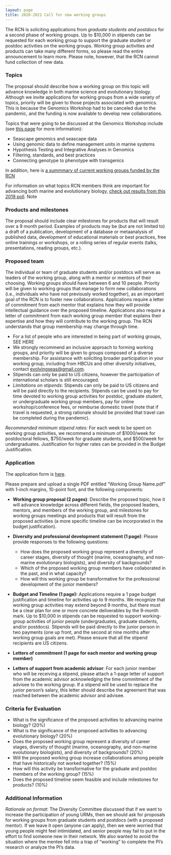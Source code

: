 ```yaml
---
layout: page
title: 2020-2021 Call for new working groups
---
```


The RCN is soliciting applications from *graduate students and postdocs* for a second phase of working groups. 
Up to $10,000 in stipends can be requested for each working group to support the graduate student or postdoc activities on the working groups.
Working group activities and products can take many different forms, so please read the entire announcement to learn more. Please note, however, that the RCN 
cannot fund collection of new data. 


### Topics
The proposal should describe how a working group on this topic will advance knowledge in both marine science and evolutionary biology. 
Although we invite applications for working groups from a wide variety of topics, priority will be given to those projects associated with genomics. 
This is because the Genomics Workshop had to be canceled due to the pandemic, and the funding is now available to develop new collaborations. 

Topics that were going to be discussed at the Genomics Workshop include (see [this page](https://github.com/RCN-ECS/GenomicsWorkshop/blob/master/README.md)
for more information):
* Seascape genomics and seascape data
* Using genomic data to define management units in marine systems
* Hypothesis Testing and Integrative Analyses in Genomics
* Filtering, standards, and best practices
* Connecting genotype to phenotype with transgenics 

In addition, here is [a summmary of current working groups funded by the RCN]()

For information on what topics RCN members think are important for advancing both marine and evolutionary biology, 
[check out results from this 2019 poll](https://github.com/RCN-ECS/CnGV/blob/master/notebook/20191205_MA_PollResults.md). Note

### Products and milestones 
The proposal should include clear milestones for products that will result over a 9 month period. Examples of products may be (but are not limited to) a draft of a publication, development of a database or metaanalysis of published data, development of educational materials or best practices, free online trainings or workshops, or a rolling series of regular events (talks, presentations, reading groups, etc.). 

### Proposed team

The individual or team of graduate students and/or postdocs will serve as leaders of the working group, along with a mentor or mentors of their choosing. Working groups should have between 6 and 10 people. Priority will be given to working groups that manage to form new collaborations (i.e., individuals who have not previously worked together), as an important goal of the RCN is to foster new collaborations. Applications require a letter of commitment from each mentor that explains how they will provide intellectual guidance over the proposed timeline. Applications also require a letter of commitment from each working group member that explains their expertise and how they will contribute to the working group. The RCN understands that group membership may change through time.

* For a list of people who are interested in being part of working groups, SEE HERE
* We strongly recommend an inclusive approach to forming working groups, and priority will be given to groups composed of a diverse membership. For assistance with soliciting broader participation in your working group, including from HBCUs and other diversity initiatives, contact evolvingseas@gmail.com.
* Stipends can only be paid to US citizens, however the participation of international scholars is still encouraged. 
* _Limitations on stipends_: Stipends can only be paid to US citizens and will be paid directly to the recipients. Stipends can be used to pay for time devoted to working group activities for postdoc, graduate student, or undergraduate working group members, pay for online workshop/conference fees, or reimburse domestic travel (note that if travel is requested, a strong rationale should be provided that travel can be completed during the pandemic). 

*_Recommended minimum stipend rates_*: For each week to be spent on working group activities, we recommend a minimum of $1000/week for postdoctoral fellows, $750/week for graduate students, and $500/week for undergraduates. Justification for higher rates can be provided in the Budget Justification.

### Application

The application form is [here]().

Please prepare and upload a single PDF entitled “Working Group Name.pdf” with 1-inch margins, 10-point font, and the following components:

* **Working group proposal (2 pages)**: Describe the proposed topic, how it will advance knowledge across different fields, the proposed leaders, mentors, and members of the working group, and milestones for working groups meetings and products that will result from the proposed activities (a more specific timeline can be incorporated in the budget justification). 

* **Diversity and professional development statement (1 page)**: Please provide responses to the following questions:
  * How does the proposed working group represent a diversity of career stages, diversity of thought (marine, oceanography, and non-marine evolutionary biologists), and diversity of backgrounds?
  * Which of the proposed working group members have collaborated in the past, and in what capacity?
  * How will this working group be transformative for the professional development of the junior members?

* **Budget and Timeline (1 page):**  Applications require a 1 page budget justification and timeline for activities up to 9 months. We recognize that working group activities may extend beyond 9 months, but there must be a clear plan for one or more concrete deliverables by the 9-month mark. Up to $10,000 in stipends can be requested to support working-group activities of junior people (undergraduates, graduate students, and/or postdocs). Stipends will be paid directly to the junior person in two payments (one up front, and the second at nine months after working group goals are met). Please ensure that all the stipend recipients are US citizens.

* **Letters of commitment (1 page for each mentor and working group member)**

* **Letters of support from academic advisor**: For each junior member who will be receiving a stipend, please attach a 1-page letter of support from the academic advisor acknowledging the time commitment of the advisee to the working group. If a stipend will be used to replace the junior person’s salary, this letter should describe the agreement that was reached between the academic advisor and advisee.

### Criteria for Evaluation
* What is the significance of the proposed activities to advancing marine biology? (20%)
* What is the significance of the proposed activities to advancing evolutionary biology? (20%)
* Does the proposed working group represent a diversity of career stages, diversity of thought (marine, oceanography, and non-marine evolutionary biologists), and diversity of backgrounds? (20%)
* Will the proposed working group increase collaborations among people that have historically not worked together? (15%)
* How will this activity be transformative for the graduate and postdoc members of the working group? (15%)
* Does the proposed timeline seem feasible and include milestones for products? (10%)


### Additional Information
_Rationale on format_: The Diversity Committee discussed that if we want to increase the participation of young URMs, then we should 
ask for proposals for working groups from graduate students and postdocs (with a proposed mentor). If we leave it open (anyone can apply), 
then we were worried that young people might feel intimidated, and senior people may fail to put in the effort to find someone new in their network. 
We also wanted to avoid the situation where the mentee fell into a trap of “working” to complete the PI’s research or analyze the PI’s data. 
